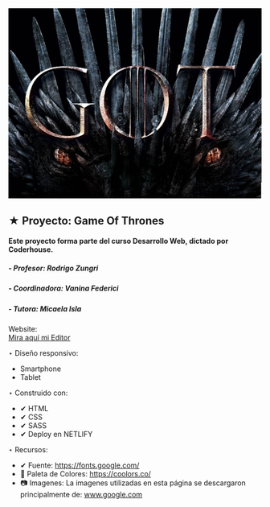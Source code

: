 <img src="./img/Imagen-Readme.jpg">

 ## ★ Proyecto: Game Of Thrones
 ####  Este proyecto forma parte del curso Desarrollo Web, dictado por Coderhouse.

 #####   - Profesor: Rodrigo Zungri
 #####   - Coordinadora: Vanina Federici 
 #####   - Tutora: Micaela Isla

 Website:  
[Mira aquí mi Editor](https://gameof-thrones.netlify.app/) 

 ⋆ Diseño responsivo:
   - Smartphone
   - Tablet

 ⋆ Construido con:
   - ✔ HTML
   - ✔ CSS
   - ✔ SASS
   - ✔ Deploy en NETLIFY


 ⋆ Recursos:
   - ✔  Fuente: https://fonts.google.com/
   - 🎨 Paleta de Colores: https://coolors.co/ 
   - 📷 Imagenes: La imagenes utilizadas en esta página se descargaron principalmente de: www.google.com


  
